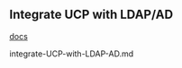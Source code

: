 ## Integrate UCP with LDAP/AD

[docs](https://docs.docker.com/datacenter/ucp/2.2/guides/admin/configure/external-auth/)

integrate-UCP-with-LDAP-AD.md
